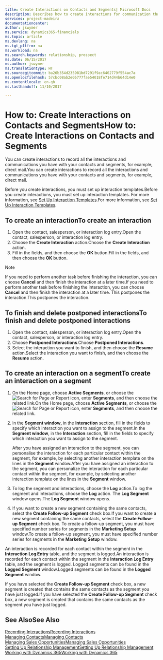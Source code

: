 ```yaml
---
title: Create Interactions on Contacts and Segments| Microsoft Docs
description: Describes how to create interactions for communication that you have with your contacts and segments in Dynamics 365, for example, direct mail.
services: project-madeira
documentationcenter: 
author: jswymer
ms.service: dynamics365-financials
ms.topic: article
ms.devlang: na
ms.tgt_pltfrm: na
ms.workload: na
ms.search.keywords: relationship, prospect
ms.date: 06/15/2017
ms.author: jswymer
ms.translationtype: HT
ms.sourcegitcommit: ba26b354d235981bd7291f9ac6402779f554ac7a
ms.openlocfilehash: 57cbc08ab2e05777fae54018fe714d44b64d14e0
ms.contentlocale: en-gb
ms.lasthandoff: 11/10/2017

---
```

# <a name="how-to-create-interactions-on-contacts-and-segments"></a><span data-ttu-id="48172-103">How to: Create Interactions on Contacts and Segments</span><span class="sxs-lookup"><span data-stu-id="48172-103">How to: Create Interactions on Contacts and Segments</span></span>
<span data-ttu-id="48172-104">You can create interactions to record all the interactions and communications you have with your contacts and segments, for example, direct mail.</span><span class="sxs-lookup"><span data-stu-id="48172-104">You can create interactions to record all the interactions and communications you have with your contacts and segments, for example, direct mail.</span></span>

<span data-ttu-id="48172-105">Before you create interactions, you must set up interaction templates.</span><span class="sxs-lookup"><span data-stu-id="48172-105">Before you create interactions, you must set up interaction templates.</span></span> <span data-ttu-id="48172-106">For more information, see  [Set Up Interaction Templates](marketing-interactions.md).</span><span class="sxs-lookup"><span data-stu-id="48172-106">For more information, see  [Set Up Interaction Templates](marketing-interactions.md).</span></span>

## <a name="to-create-an-interaction"></a><span data-ttu-id="48172-107">To create an interaction</span><span class="sxs-lookup"><span data-stu-id="48172-107">To create an interaction</span></span>
1. <span data-ttu-id="48172-108">Open the contact, salesperson, or interaction log entry.</span><span class="sxs-lookup"><span data-stu-id="48172-108">Open the contact, salesperson, or interaction log entry.</span></span>
2. <span data-ttu-id="48172-109">Choose the **Create Interaction** action.</span><span class="sxs-lookup"><span data-stu-id="48172-109">Choose the **Create Interaction** action.</span></span>
3. <span data-ttu-id="48172-110">Fill in the fields, and then choose the **OK** button.</span><span class="sxs-lookup"><span data-stu-id="48172-110">Fill in the fields, and then choose the **OK** button.</span></span>

> [!NOTE]  
>   <span data-ttu-id="48172-111">If you need to perform another task before finishing the interaction, you can choose **Cancel** and then finish the interaction at a later time.</span><span class="sxs-lookup"><span data-stu-id="48172-111">If you need to perform another task before finishing the interaction, you can choose **Cancel** and then finish the interaction at a later time.</span></span> <span data-ttu-id="48172-112">This postpones the interaction.</span><span class="sxs-lookup"><span data-stu-id="48172-112">This postpones the interaction.</span></span>

## <a name="to-finish-and-delete-postponed-interactions"></a><span data-ttu-id="48172-113">To finish and delete postponed interactions</span><span class="sxs-lookup"><span data-stu-id="48172-113">To finish and delete postponed interactions</span></span>
1. <span data-ttu-id="48172-114">Open the contact, salesperson, or interaction log entry.</span><span class="sxs-lookup"><span data-stu-id="48172-114">Open the contact, salesperson, or interaction log entry.</span></span>
2. <span data-ttu-id="48172-115">Choose **Postponed Interactions**.</span><span class="sxs-lookup"><span data-stu-id="48172-115">Choose **Postponed Interactions**.</span></span>
3. <span data-ttu-id="48172-116">Select the interaction you want to finish, and then choose the **Resume** action.</span><span class="sxs-lookup"><span data-stu-id="48172-116">Select the interaction you want to finish, and then choose the **Resume** action.</span></span>

## <a name="to-create-an-interaction-on-a-segment"></a><span data-ttu-id="48172-117">To create an interaction on a segment</span><span class="sxs-lookup"><span data-stu-id="48172-117">To create an interaction on a segment</span></span>
1. <span data-ttu-id="48172-118">On the Home page, choose **Active Segments**, or choose the ![Search for Page or Report](media/ui-search/search_small.png "Search for Page or Report icon") icon, enter **Segments**, and then choose the related link.</span><span class="sxs-lookup"><span data-stu-id="48172-118">On the Home page, choose **Active Segments**, or choose the ![Search for Page or Report](media/ui-search/search_small.png "Search for Page or Report icon") icon, enter **Segments**, and then choose the related link.</span></span>
2. <span data-ttu-id="48172-119">In the **Segment window**, in the **Interaction** section, fill in the fields to specify which interaction you want to assign to the segment.</span><span class="sxs-lookup"><span data-stu-id="48172-119">In the **Segment window**, in the **Interaction** section, fill in the fields to specify which interaction you want to assign to the segment.</span></span>

    <span data-ttu-id="48172-120">After you have assigned an interaction to the segment, you can personalise the interaction for each particular contact within the segment, for example, by selecting another interaction template on the lines in the **Segment** window.</span><span class="sxs-lookup"><span data-stu-id="48172-120">After you have assigned an interaction to the segment, you can personalize the interaction for each particular contact within the segment, for example, by selecting another interaction template on the lines in the **Segment** window.</span></span>  
3. <span data-ttu-id="48172-121">To log the segment and interactions, choose the **Log** action.</span><span class="sxs-lookup"><span data-stu-id="48172-121">To log the segment and interactions, choose the **Log** action.</span></span> <span data-ttu-id="48172-122">The **Log Segment** window opens.</span><span class="sxs-lookup"><span data-stu-id="48172-122">The **Log Segment** window opens.</span></span>
4. <span data-ttu-id="48172-123">If you want to create a new segment containing the same contacts, select the **Create Follow-up Segment** check box.</span><span class="sxs-lookup"><span data-stu-id="48172-123">If you want to create a new segment containing the same contacts, select the **Create Follow-up Segment** check box.</span></span> <span data-ttu-id="48172-124">To create a follow-up segment, you must have specified number series for segments in the **Marketing Setup** window.</span><span class="sxs-lookup"><span data-stu-id="48172-124">To create a follow-up segment, you must have specified number series for segments in the **Marketing Setup** window.</span></span>

<span data-ttu-id="48172-125">An interaction is recorded for each contact within the segment in the **Interaction Log Entry** table, and the segment is logged.</span><span class="sxs-lookup"><span data-stu-id="48172-125">An interaction is recorded for each contact within the segment in the **Interaction Log Entry** table, and the segment is logged.</span></span> <span data-ttu-id="48172-126">Logged segments can be found in the **Logged Segment** window.</span><span class="sxs-lookup"><span data-stu-id="48172-126">Logged segments can be found in the **Logged Segment** window.</span></span>

<span data-ttu-id="48172-127">If you have selected the **Create Follow-up Segment** check box, a new segment is created that contains the same contacts as the segment you have just logged.</span><span class="sxs-lookup"><span data-stu-id="48172-127">If you have selected the **Create Follow-up Segment** check box, a new segment is created that contains the same contacts as the segment you have just logged.</span></span>

## <a name="see-also"></a><span data-ttu-id="48172-128">See Also</span><span class="sxs-lookup"><span data-stu-id="48172-128">See Also</span></span>
[<span data-ttu-id="48172-129">Recording Interactions</span><span class="sxs-lookup"><span data-stu-id="48172-129">Recording Interactions</span></span>](marketing-interactions.md)  
[<span data-ttu-id="48172-130">Managing Contacts</span><span class="sxs-lookup"><span data-stu-id="48172-130">Managing Contacts</span></span>](marketing-contacts.md)  
[<span data-ttu-id="48172-131">Managing Sales Opportunities</span><span class="sxs-lookup"><span data-stu-id="48172-131">Managing Sales Opportunities</span></span>](marketing-manage-sales-opportunities.md)  
[<span data-ttu-id="48172-132">Setting Up Relationship Management</span><span class="sxs-lookup"><span data-stu-id="48172-132">Setting Up Relationship Management</span></span>](marketing-setup-marketing.md)  
[<span data-ttu-id="48172-133">Working with Dynamics 365</span><span class="sxs-lookup"><span data-stu-id="48172-133">Working with Dynamics 365</span></span>](ui-work-product.md)

